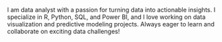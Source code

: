 I am data analyst with a passion for turning data into actionable insights. 
I specialize in R, Python, SQL, and Power BI, and I love working on data visualization and predictive modeling projects. 
Always eager to learn and collaborate on exciting data challenges!
